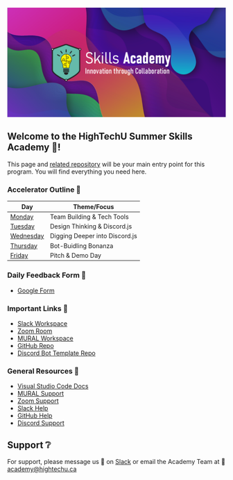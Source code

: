 ![HighTechU Summer Skills Academy](/assets/2021-academy-header.png)

## Welcome to the HighTechU Summer Skills Academy :wave:! 

This page and [related repository](https://github.com/hightechu/2021-skills-academy) will be your main entry point for this program. You will find everything you need here.

### Accelerator Outline :calendar:

| Day          | Theme/Focus                                                   |
|---------------|---------------------------------------------------------------|
| [Monday](/2021-skills-academy/modules/day1)    | Team Building & Tech Tools                                     |
| [Tuesday](/2021-skills-academy/modules/day2)    | Design Thinking & Discord.js                                |
| [Wednesday](/2021-skills-academy/modules/day3)    | Digging Deeper into Discord.js                                          |
| [Thursday](/2021-skills-academy/modules/day4)    | Bot-Buidling Bonanza                                        |
| [Friday](/2021-skills-academy/modules/day5)    | Pitch & Demo Day                                               |

### Daily Feedback Form :loudspeaker:

* [Google Form](https://forms.gle/tNmshMyaU2523mD4A)

### Important Links :link: 

* [Slack Workspace](https://hightechuacademy.slack.com)
* [Zoom Room](https://uvic.zoom.us/j/87546215580?pwd=VDU1VWw5WnJxTkhNelFXdlh5VHg4UT09)
* [MURAL Workspace](https://app.mural.co/t/hightechu8022/m/hightechu8022/1628903701606/20c50d29cbcdd13cf3c68a2027e6096fc89bd40a?sender=andrew5384)
* [GitHub Repo](https://github.com/hightechu/2021-skills-academy) 
* [Discord Bot Template Repo](https://github.com/hightechu/hightechu-discord-bot)

### General Resources :blue_book:

* [Visual Studio Code Docs](https://code.visualstudio.com/docs)
* [MURAL Support](https://support.mural.co/en/)
* [Zoom Support](https://support.zoom.us/hc/en-us)
* [Slack Help](https://slack.com/intl/en-ca/help)
* [GitHub Help](https://help.github.com/)
* [Discord Support](https://support.discord.com/hc/en-us)

## Support :grey_question:

For support, please message us 💬 on [Slack](https://hightechuacademy.slack.com) or email the Academy Team at :email: <academy@hightechu.ca>
